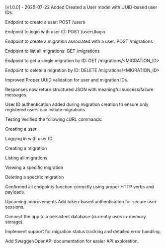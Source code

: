 [v1.0.0] - 2025-07-22
Added
Created a User model with UUID-based user IDs.

Endpoint to create a user:
POST /users

Endpoint to login with user ID:
POST /users/login

Endpoint to create a migration associated with a user:
POST /migrations

Endpoint to list all migrations:
GET /migrations

Endpoint to get a single migration by ID:
GET /migrations/<MIGRATION_ID>

Endpoint to delete a migration by ID:
DELETE /migrations/<MIGRATION_ID>

Improved
Proper UUID validation for user and migration IDs.

Responses now return structured JSON with meaningful success/failure messages.

User ID authentication added during migration creation to ensure only registered users can initiate migrations.

Testing
Verified the following cURL commands:

Creating a user

Logging in with user ID

Creating a migration

Listing all migrations

Viewing a specific migration

Deleting a specific migration

Confirmed all endpoints function correctly using proper HTTP verbs and payloads.

Upcoming Improvements
Add token-based authentication for secure user sessions.

Connect the app to a persistent database (currently uses in-memory storage).

Implement support for migration status tracking and detailed error handling.

Add Swagger/OpenAPI documentation for easier API exploration.

